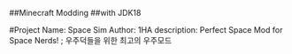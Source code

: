 ##Minecraft Modding
##with JDK18

#Project Name: Space Sim
Author: 1HA
description: Perfect Space Mod for Space Nerds! ; 우주덕들을 위한 최고의 우주모드
